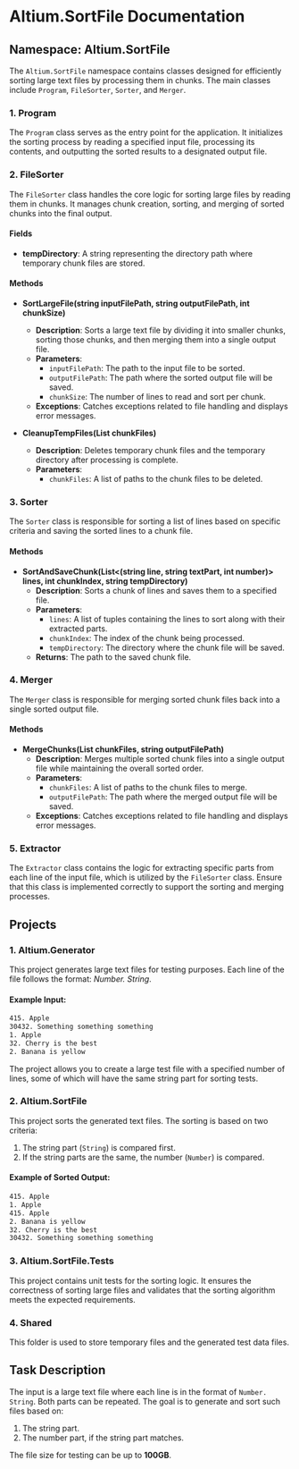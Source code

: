 # Altium.SortFile Documentation

## Namespace: Altium.SortFile

The `Altium.SortFile` namespace contains classes designed for efficiently sorting large text files by processing them in chunks. The main classes include `Program`, `FileSorter`, `Sorter`, and `Merger`.

### 1. Program

The `Program` class serves as the entry point for the application. It initializes the sorting process by reading a specified input file, processing its contents, and outputting the sorted results to a designated output file.

### 2. FileSorter

The `FileSorter` class handles the core logic for sorting large files by reading them in chunks. It manages chunk creation, sorting, and merging of sorted chunks into the final output.

#### Fields

- **tempDirectory**: A string representing the directory path where temporary chunk files are stored.

#### Methods

- **SortLargeFile(string inputFilePath, string outputFilePath, int chunkSize)**
  - **Description**: Sorts a large text file by dividing it into smaller chunks, sorting those chunks, and then merging them into a single output file.
  - **Parameters**: 
    - `inputFilePath`: The path to the input file to be sorted.
    - `outputFilePath`: The path where the sorted output file will be saved.
    - `chunkSize`: The number of lines to read and sort per chunk.
  - **Exceptions**: Catches exceptions related to file handling and displays error messages.

- **CleanupTempFiles(List<string> chunkFiles)**
  - **Description**: Deletes temporary chunk files and the temporary directory after processing is complete.
  - **Parameters**: 
    - `chunkFiles`: A list of paths to the chunk files to be deleted.

### 3. Sorter

The `Sorter` class is responsible for sorting a list of lines based on specific criteria and saving the sorted lines to a chunk file.

#### Methods

- **SortAndSaveChunk(List<(string line, string textPart, int number)> lines, int chunkIndex, string tempDirectory)**
  - **Description**: Sorts a chunk of lines and saves them to a specified file.
  - **Parameters**: 
    - `lines`: A list of tuples containing the lines to sort along with their extracted parts.
    - `chunkIndex`: The index of the chunk being processed.
    - `tempDirectory`: The directory where the chunk file will be saved.
  - **Returns**: The path to the saved chunk file.

### 4. Merger

The `Merger` class is responsible for merging sorted chunk files back into a single sorted output file.

#### Methods

- **MergeChunks(List<string> chunkFiles, string outputFilePath)**
  - **Description**: Merges multiple sorted chunk files into a single output file while maintaining the overall sorted order.
  - **Parameters**: 
    - `chunkFiles`: A list of paths to the chunk files to merge.
    - `outputFilePath`: The path where the merged output file will be saved.
  - **Exceptions**: Catches exceptions related to file handling and displays error messages.

### 5. Extractor

The `Extractor` class contains the logic for extracting specific parts from each line of the input file, which is utilized by the `FileSorter` class. Ensure that this class is implemented correctly to support the sorting and merging processes.

## Projects

### 1. Altium.Generator

This project generates large text files for testing purposes. Each line of the file follows the format: *Number. String*.

#### Example Input:

   ```txt
   415. Apple
   30432. Something something something
   1. Apple
   32. Cherry is the best
   2. Banana is yellow
   ```

The project allows you to create a large test file with a specified number of lines, some of which will have the same string part for sorting tests.

### 2. Altium.SortFile

This project sorts the generated text files. The sorting is based on two criteria:
1. The string part (`String`) is compared first.
2. If the string parts are the same, the number (`Number`) is compared.

#### Example of Sorted Output:
   ```txt
   415. Apple
   1. Apple
   415. Apple
   2. Banana is yellow
  32. Cherry is the best
  30432. Something something something
   ```


### 3. Altium.SortFile.Tests

This project contains unit tests for the sorting logic. It ensures the correctness of sorting large files and validates that the sorting algorithm meets the expected requirements.

### 4. Shared

This folder is used to store temporary files and the generated test data files.

## Task Description

The input is a large text file where each line is in the format of `Number. String`. Both parts can be repeated. The goal is to generate and sort such files based on:
1. The string part.
2. The number part, if the string part matches.

The file size for testing can be up to **100GB**.
